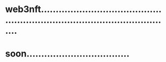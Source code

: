 # web3nft..................................................................................................
# soon...................................

